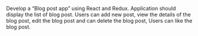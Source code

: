Develop a “Blog post app” using React and Redux. Application should display 
the list of blog post. Users can add new post, view the details of the blog post, 
edit the blog post and can delete the blog post, Users can like the blog post.
